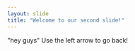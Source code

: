 ```yaml
---
layout: slide
title: "Welcome to our second slide!"
---
```

"hey guys"
Use the left arrow to go back!
